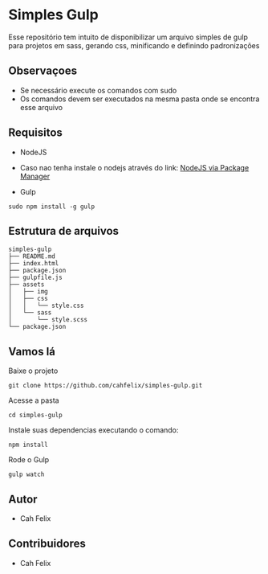 # Simples Gulp
Esse repositório tem intuito de disponibilizar um arquivo simples de gulp para projetos em sass, gerando css, minificando e definindo padronizações

## Observaçoes
- Se necessário execute os comandos com sudo
- Os comandos devem ser executados na mesma pasta onde se encontra esse arquivo

## Requisitos
- NodeJS
- Caso nao tenha instale o nodejs através do link: [NodeJS via Package Manager](https://nodejs.org/en/download/package-manager/)

- Gulp 
```
sudo npm install -g gulp
```


## Estrutura de arquivos
```
simples-gulp
├── README.md
├── index.html
├── package.json
├── gulpfile.js
├── assets
│   ├── img
│   ├── css
│   │   └── style.css
│   └── sass
│   	└── style.scss
└── package.json

```

## Vamos lá
Baixe o projeto
```
git clone https://github.com/cahfelix/simples-gulp.git
```
Acesse a pasta
```
cd simples-gulp
```

Instale suas dependencias executando o comando:
```
npm install
```

Rode o Gulp
```
gulp watch
```



## Autor ##
 * Cah Felix



## Contribuidores ##
 * Cah Felix
